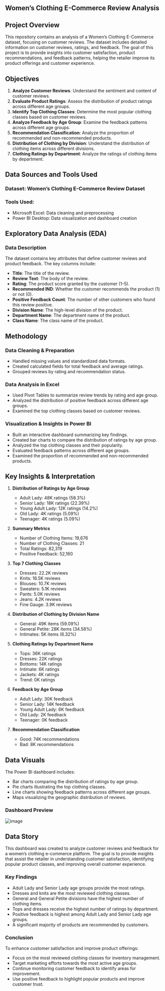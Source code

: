 ## Women’s Clothing E-Commerce Review Analysis

## Project Overview

This repository contains an analysis of a Women’s Clothing E-Commerce dataset, focusing on customer reviews. The dataset includes detailed information on customer reviews, ratings, and feedback. The goal of this project is to provide insights into customer satisfaction, product recommendations, and feedback patterns, helping the retailer improve its product offerings and customer experience.

## Objectives

1. **Analyze Customer Reviews**: Understand the sentiment and content of customer reviews.
2. **Evaluate Product Ratings**: Assess the distribution of product ratings across different age groups.
3. **Identify Top Clothing Classes**: Determine the most popular clothing classes based on customer reviews.
4. **Analyze Feedback by Age Group**: Examine the feedback patterns across different age groups.
5. **Recommendation Classification**: Analyze the proportion of recommended and non-recommended products.
6. **Distribution of Clothing by Division**: Understand the distribution of clothing items across different divisions.
7. **Clothing Ratings by Department**: Analyze the ratings of clothing items by department.

## Data Sources and Tools Used

### **Dataset:** Women’s Clothing E-Commerce Review Dataset

### **Tools Used:**

- Microsoft Excel: Data cleaning and preprocessing
- Power BI Desktop: Data visualization and dashboard creation

## Exploratory Data Analysis (EDA)

### **Data Description**

The dataset contains key attributes that define customer reviews and product feedback. The key columns include:

- **Title**: The title of the review.
- **Review Text**: The body of the review.
- **Rating**: The product score granted by the customer (1-5).
- **Recommended IND**: Whether the customer recommends the product (1) or not (0).
- **Positive Feedback Count**: The number of other customers who found this review positive.
- **Division Name**: The high-level division of the product.
- **Department Name**: The department name of the product.
- **Class Name**: The class name of the product.

## Methodology

### **Data Cleaning & Preparation**

- Handled missing values and standardized data formats.
- Created calculated fields for total feedback and average ratings.
- Grouped reviews by rating and recommendation status.

### **Data Analysis in Excel**

- Used Pivot Tables to summarize review trends by rating and age group.
- Analyzed the distribution of positive feedback across different age groups.
- Examined the top clothing classes based on customer reviews.

### **Visualization & Insights in Power BI**

- Built an interactive dashboard summarizing key findings.
- Created bar charts to compare the distribution of ratings by age group.
- Analyzed the top clothing classes and their popularity.
- Evaluated feedback patterns across different age groups.
- Examined the proportion of recommended and non-recommended products.

## Key Insights & Interpretation

1. **Distribution of Ratings by Age Group**

   - Adult Lady: 48K ratings (58.3%)
   - Senior Lady: 18K ratings (22.39%)
   - Young Adult Lady: 12K ratings (14.2%)
   - Old Lady: 4K ratings (5.09%)
   - Teenager: 4K ratings (5.09%)

2. **Summary Metrics**

   - Number of Clothing Items: 19,676
   - Number of Clothing Classes: 21
   - Total Ratings: 82,319
   - Positive Feedback: 52,160

3. **Top 7 Clothing Classes**

   - Dresses: 22.2K reviews
   - Knits: 16.5K reviews
   - Blouses: 10.7K reviews
   - Sweaters: 5.1K reviews
   - Pants: 5.0K reviews
   - Jeans: 4.2K reviews
   - Fine Gauge: 3.9K reviews

4. **Distribution of Clothing by Division Name**

   - General: 49K items (59.09%)
   - General Petite: 28K items (34.58%)
   - Intimates: 5K items (6.32%)

5. **Clothing Ratings by Department Name**

   - Tops: 36K ratings
   - Dresses: 22K ratings
   - Bottoms: 14K ratings
   - Intimate: 6K ratings
   - Jackets: 4K ratings
   - Trend: 0K ratings

6. **Feedback by Age Group**

   - Adult Lady: 30K feedback
   - Senior Lady: 14K feedback
   - Young Adult Lady: 6K feedback
   - Old Lady: 2K feedback
   - Teenager: 0K feedback

7. **Recommendation Classification**

   - Good: 74K recommendations
   - Bad: 8K recommendations

## Data Visuals

The Power BI dashboard includes:

- Bar charts comparing the distribution of ratings by age group.
- Pie charts illustrating the top clothing classes.
- Line charts showing feedback patterns across different age groups.
- Maps visualizing the geographic distribution of reviews.

### **Dashboard Preview**
![image](https://github.com/user-attachments/assets/e45f6e26-bb52-4b13-b551-5214ea7e117f)

## Data Story

This dashboard was created to analyze customer reviews and feedback for a women’s clothing e-commerce platform. The goal is to provide insights that assist the retailer in understanding customer satisfaction, identifying popular product classes, and improving overall customer experience.

### **Key Findings**

- Adult Lady and Senior Lady age groups provide the most ratings.
- Dresses and knits are the most reviewed clothing classes.
- General and General Petite divisions have the highest number of clothing items.
- Tops and dresses receive the highest number of ratings by department.
- Positive feedback is highest among Adult Lady and Senior Lady age groups.
- A significant majority of products are recommended by customers.

### **Conclusion**

To enhance customer satisfaction and improve product offerings:

- Focus on the most reviewed clothing classes for inventory management.
- Target marketing efforts towards the most active age groups.
- Continue monitoring customer feedback to identify areas for improvement.
- Use positive feedback to highlight popular products and improve customer trust.
